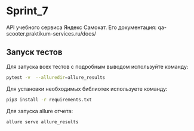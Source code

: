 # Sprint_7
API учебного сервиса Яндекс Самокат. Его документация: qa-scooter.praktikum-services.ru/docs/

## Запуск тестов

Для запуска всех тестов с подробным выводом используйте команду:

```bash
pytest -v  --alluredir=allure_results 
```

Для установки необходимых библиотек используете команду: 

```bash
pip3 install -r requirements.txt
```

Для запуска allure отчета: 

```bash
allure serve allure_results
```